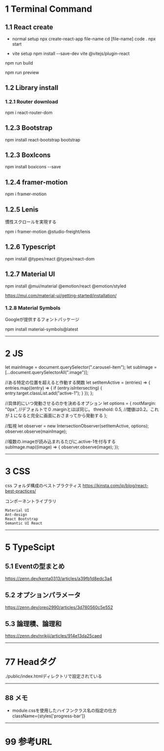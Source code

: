# 1 Terminal Command

## 1.1 React create

- normal setup
npx create-react-app file-name
cd [file-name]
code .
npx start

- vite setup
npm install --save-dev vite @vitejs/plugin-react

npm run build

npm run preview  

## 1.2 Library install

### 1.2.1 Router download

npm i react-router-dom

## 1.2.3 Bootstrap

npm install react-bootstrap bootstrap

## 1.2.3 BoxIcons

npm install boxicons --save

## 1.2.4 framer-motion

npm i framer-motion

<!-- ドキュメント -->
<!-- https://reffect.co.jp/react/framer-motion -->
<!-- https://www.framer.com/motion/ -->

## 1.2.5 Lenis

慣性スクロールを実現する  

npm i framer-motion @studio-freight/lenis

## 1.2.6 Typescript

npm install @types/react @types/react-dom

## 1.2.7 Material UI

npm install @mui/material @emotion/react @emotion/styled

<!-- ドキュメント -->
https://mui.com/material-ui/getting-started/installation/

### 1.2.8 Material Symbols

Googleが提供するフォントパッケージ

npm install material-symbols@latest

---

# 2 JS

let mainImage = document.querySelector(".carousel-item");
let subImage = [...document.querySelectorAll(".image")];

//ある特定の位置を超えると作動する関数
let setItemActive = (entries) => {
  entries.map((entry) => {
    if (entry.isIntersecting) {
      entry.target.classList.add("active-1");
    }
  });
};

//具体的にいつ発動させるのかを決めるオプション
let options = {
  rootMargin: "0px", //デフォルトで０.marginとほぼ同じ。
  threshold: 0.5, //閾値は0.2。これが１になると完全に画面におさまってから発動する
};

//監視
let observer = new IntersectionObserver(setItemActive, options);
observer.observe(mainImage);

//複数の.imageが読み込まれるたびに.active-1を付与する
subImage.map((image) => {
    observer.observe(image);
});

---

# 3 CSS

css フォルダ構成のベストプラクティス
https://kinsta.com/jp/blog/react-best-practices/

コンポーネントライブラリ

    Material UI
    Ant-design
    React Bootstrap
    Semantic UI React

---

# 5 TypeScipt

## 5.1 Eventの型まとめ  

https://zenn.dev/kenta0313/articles/a39fb1d8edc3a4

## 5.2 オプションパラメータ

https://zenn.dev/oreo2990/articles/3d780560c5e552

## 5.3 論理積、論理和

https://zenn.dev/nrikiji/articles/914e13da25caed

---

# 77 Headタグ
./public/index.htmlディレクトリで設定されている

---

## 88 メモ

- module.cssを使用したハイフンクラス名の指定の仕方  
className={styles['progress-bar']}

---

# 99 参考URL
